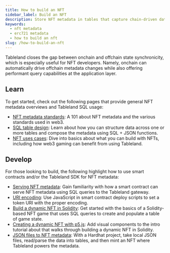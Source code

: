 ```yaml
---
title: How to build an NFT
sidebar_label: Build an NFT
description: Store NFT metadata in tables that capture chain-driven data changes.
keywords:
  - nft metadata
  - erc721 metadata
  - how to build an nft
slug: /how-to-build-an-nft
---
```


Tableland closes the gap between onchain and offchain state synchronicity, which is especially useful for NFT developers. Namely, onchain can automatically drive offchain metadata changes while also offering performant query capabilities at the application layer.

## Learn

To get started, check out the following pages that provide general NFT metadata overviews and Tableland SQL usage:

- [NFT metadata standards](/fundamentals/concepts/nft-metadata): A 101 about NFT metadata and the various standards used in web3.
- [SQL table design](/playbooks/walkthroughs/nft-metadata): Learn about how you can structure data across one or more tables and compose the metadata using SQL + JSON functions.
- [NFT uses cases](/fundamentals/use-cases#nfts--gaming): Dive into basics about what you can build with NFTs, including how web3 gaming can benefit from using Tableland.

## Develop

For those looking to build, the following highlight how to use smart contracts and/or the Tableland SDK for NFT metadata:

- [Serving NFT metadata](/smart-contracts/serving-nft-metadata): Gain familiarity with how a smart contract can serve NFT metadata using SQL queries to the Tableland gateway.
- [URI encoding](/smart-contracts/uri-encoding): Use JavaScript in smart contract deploy scripts to set a token URI with the proper encoding.
- [Build a dynamic NFT in Solidity](/tutorials/dynamic-nft-solidity): Get started with the basics of a Solidity-based NFT game that uses SQL queries to create and populate a table of game state.
- [Creating a dynamic NFT with p5.js](/tutorials/dynamic-nft-p5js): Add visual components to the intro tutorial about that walks through building a dynamic NFT in Solidity.
- [JSON files to NFT metadata](/tutorials/json-files-nft-polygon): With a Hardhat project, take local JSON files, read/parse the data into tables, and then mint an NFT where Tableland powers the metadata.
